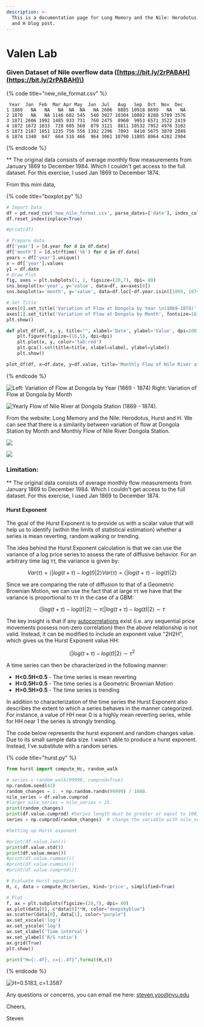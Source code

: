 ```yaml
---
description: >-
  This is a documentation page for Long Memory and the Nile: Herodotus, Hurst
  and H blog post.
---
```


# Valen Lab

### Given Dataset of Nile overflow data \([https://bit.ly/2rPABAH](https://bit.ly/2rPABAH)\)

{% code title="new\_nile\_format.csv" %}
```text
 Year  Jan  Feb  Mar Apr May  Jun  Jul   Aug   Sep  Oct  Nov  Dec
1 1869   NA   NA   NA  NA  NA   NA 2606  8885 10918 8699   NA   NA
2 1870   NA   NA 1146 682 545  540 3027 10304 10802 8288 5709 3576
3 1871 2606 1992 1485 933 731  760 2475  8960  9953 6571 3522 2419
4 1872 1672 1033  728 605 560  879 3121  8811 10532 7952 4976 3102
5 1873 2187 1851 1235 756 556 1392 2296  7093  8410 5675 3070 2049
6 1874 1340  847  664 516 466  964 3061 10790 11805 8064 4282 2904
```
{% endcode %}

\*\* The original data consists of average monthly flow measurements from January 1869 to December 1984. Which I couldn't get access to the full dataset. For this exercise, I used Jan 1869 to December 1874. 

From this mini data, 

{% code title="boxplot.py" %}
```python
# Import Data
df = pd.read_csv('new_nile_format.csv', parse_dates=['date'], index_col='date')
df.reset_index(inplace=True)

#print(df)

# Prepare data
df['year'] = [d.year for d in df.date]
df['month'] = [d.strftime('%b') for d in df.date]
years = df['year'].unique()
x = df['year'].values
y1 = df.date
# Draw Plot
fig, axes = plt.subplots(1, 2, figsize=(20,7), dpi= 80)
sns.boxplot(x='year', y='value', data=df, ax=axes[0])
sns.boxplot(x='month', y='value', data=df.loc[~df.year.isin([1869, 1874]), :])

# Set Title
axes[0].set_title('Variation of Flow at Dongola by Year \n(1869-1874)', fontsize=18); 
axes[1].set_title('Variation of Flow at Dongola by Month', fontsize=18)
plt.show()

def plot_df(df, x, y, title="", xlabel='Date', ylabel='Value', dpi=100):
    plt.figure(figsize=(16,5), dpi=dpi)
    plt.plot(x, y, color='tab:red')
    plt.gca().set(title=title, xlabel=xlabel, ylabel=ylabel)
    plt.show()

plot_df(df, x=df.date, y=df.value, title='Monthly Flow of Nile River at Dongola Station (1869 - 1874)')
```
{% endcode %}

![Left: Variation of Flow at Dongola by Year \(1869 - 1874\) Right: Variation of Flow at Dongola by Month ](.gitbook/assets/nile_dat.png)

![Yearly Flow of Nile River at Dongola Station \(1869 - 1874\).](.gitbook/assets/image%20%2813%29.png)

From the website: Long Memory and the Nile: Herodotus, Hurst and H. We can see that there is a similarity between variation of flow at Dongola Station by Month and Monthly Flow of Nile River Dongola Station.

![](.gitbook/assets/image%20%2816%29.png)

![](.gitbook/assets/image%20%283%29.png)

### Limitation:

\*\* The original data consists of average monthly flow measurements from January 1869 to December 1984. Which I couldn't get access to the full dataset. For this exercise, I used Jan 1869 to December 1874. 

#### Hurst Exponent

The goal of the Hurst Exponent is to provide us with a scalar value that will help us to identify \(within the limits of statistical estimation\) whether a series is mean reverting, random walking or trending.

The idea behind the Hurst Exponent calculation is that we can use the variance of a log price series to assess the rate of diffusive behavior. For an arbitrary time lag ττ, the variance is given by:

$$
Var(τ)=⟨|log(t+τ)−log(t)|2⟩Var(τ)=⟨|log⁡(t+τ)−log⁡(t)|2⟩
$$

Since we are comparing the rate of diffusion to that of a Geometric Brownian Motion, we can use the fact that at large ττ we have that the variance is proportional to ττ in the case of a GBM:

$$
⟨|log(t+τ)−log(t)|2⟩∼τ⟨|log⁡(t+τ)−log⁡(t)|2⟩∼τ
$$

The key insight is that if any [autocorrelations](http://en.wikipedia.org/wiki/Autocorrelation) exist \(i.e. any sequential price movements possess non-zero correlation\) then the above relationship is not valid. Instead, it can be modified to include an exponent value "2H2H", which gives us the Hurst Exponent value HH:

$$
⟨|log(t+τ)−log(t)|2⟩∼τ^2
$$

A time series can then be characterized in the following manner:

* **H&lt;0.5H&lt;0.5** - The time series is mean reverting
* **H=0.5H=0.5** - The time series is a Geometric Brownian Motion
* **H&gt;0.5H&gt;0.5** - The time series is trending

In addition to characterization of the time series the Hurst Exponent also describes the extent to which a series behaves in the manner categorized. For instance, a value of HH near 0 is a highly mean reverting series, while for HH near 1 the series is strongly trending.

The code below represents the hurst exponent and random changes value. Due to its small sample data size. I wasn't able to produce a hurst exponent. Instead, I've substitute with a random series.

{% code title="hurst.py" %}
```python
from hurst import compute_Hc, random_walk

# series = random_walk(99999, cumprod=True)
np.random.seed(42)
random_changes = 1. + np.random.randn(99999) / 1000.
nile_series = df.value.cumprod
#larger_nile_series = nile_series + 25.
print(random_changes)
print(df.value.cumprod) #Series length must be greater or equal to 100, Currently 72 due to the small size of the data.
series = np.cumprod(random_changes)  # change the variable with nile_series

#Setting up Hurst exponent

#print(df.value.len())
print(df.value.std())
print(df.value.mean())
#print(df.value.cummax())
#print(df.value.cummin())
#print(df.value.cumprod())

# Evaluate Hurst equation
H, c, data = compute_Hc(series, kind='price', simplified=True)

# Plot
f, ax = plt.subplots(figsize=(20,7), dpi= 80)
ax.plot(data[0], c*data[0]**H, color="deepskyblue")
ax.scatter(data[0], data[1], color="purple")
ax.set_xscale('log')
ax.set_yscale('log')
ax.set_xlabel('Time interval')
ax.set_ylabel('R/S ratio')
ax.grid(True)
plt.show()

print("H={:.4f}, c={:.4f}".format(H,c))
```
{% endcode %}

![H=0.5183, c=1.3587](.gitbook/assets/image%20%2826%29.png)

Any questions or concerns, you can email me here: steven.yoo@nyu.edu

Cheers,

Steven



